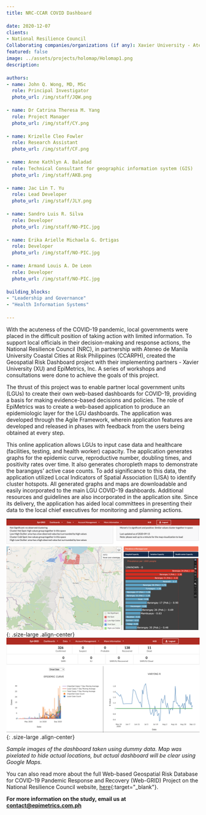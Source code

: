 ```yaml
---
title: NRC-CCAR COVID Dashboard

date: 2020-12-07
clients:
- National Resilience Council
Collaborating companies/organizations (if any): Xavier University - Ateneo de Cagayan, Ateneo de Manila University Coastal Cities at Risk Philippines
featured: false
image: ../assets/projects/holomap/Holomap1.png
description:
 
authors:
- name: John Q. Wong, MD, MSc
  role: Principal Investigator
  photo_url: /img/staff/JQW.png

- name: Dr Catrina Theresa M. Yang
  role: Project Manager
  photo_url: /img/staff/CY.png

- name: Krizelle Cleo Fowler
  role: Research Assistant
  photo_url: /img/staff/CF.png

- name: Anne Kathlyn A. Baladad
  role: Technical Consultant for geographic information system (GIS)
  photo_url: /img/staff/AKB.png

- name: Jac Lin T. Yu
  role: Lead Developer
  photo_url: /img/staff/JLY.png

- name: Sandro Luis R. Silva
  role: Developer
  photo_url: /img/staff/NO-PIC.jpg

- name: Erika Arielle Michaela G. Ortigas
  role: Developer
  photo_url: /img/staff/NO-PIC.jpg

- name: Armand Louis A. De Leon
  role: Developer
  photo_url: /img/staff/NO-PIC.jpg

building_blocks:
- "Leadership and Governance"
- "Health Information Systems"
 
---
```

 
With the acuteness of the COVID-19 pandemic, local governments were placed in the difficult position of taking action with limited information. To support local officials in their decision-making and response actions, the National Resilience Council (NRC), in partnership with Ateneo de Manila University Coastal Cities at Risk Philippines (CCARPH), created the Geospatial Risk Dashboard project with their implementing partners - Xavier University (XU) and EpiMetrics, Inc. A series of workshops and consultations were done to achieve the goals of this project.

The thrust of this project was to enable partner local government units (LGUs) to create their own web-based dashboards for COVID-19, providing a basis for making evidence-based decisions and policies. The role of EpiMetrics was to create a web-based application to produce an epidemiologic layer for the LGU dashboards. The application was developed through the Agile Framework, wherein application features are developed and released in phases with feedback from the users being obtained at every step. 

This online application allows LGUs to input case data and healthcare (facilities, testing, and health worker) capacity. The application generates graphs for the epidemic curve, reproductive number, doubling times, and positivity rates over time. It also generates choropleth maps to demonstrate the barangays’ active case counts. To add significance to this data, the application utilized Local Indicators of Spatial Association (LISA) to identify cluster hotspots.  All generated graphs and maps are downloadable and easily incorporated to the main LGU COVID-19 dashboards. Additional resources and guidelines are also incorporated in the application site. Since its delivery, the application has aided local committees in presenting their data to the local chief executives for monitoring and planning actions. 

![](../assets/projects/holomap/Holomap1.png){: .size-large .align-center}
![](../assets/projects/holomap/Holomap2.png){: .size-large .align-center}

_Sample images of the dashboard taken using dummy data. Map was pixelated to hide actual locations, but actual dashboard will be clear using Google Maps._

You can also read more about the full Web-based Geospatial Risk Database for COVID-19 Pandemic Response and Recovery (Web-GRID) Project on the National Resilience Council website, [here](../assets/projects/holomap/ProjSum_WebGRID.pdf){:target="_blank"}.  


**For more information on the study, email us at [contact@epimetrics.com.ph](mailto:contact@epimetrics.com.ph)**